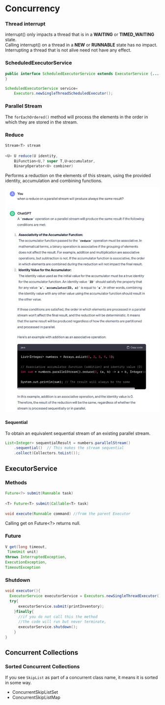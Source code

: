 # Concurrency
### Thread interrupt
interrupt() only impacts a thread that is in a **WAITING** or **TIMED_WAITING** state.  
Calling interrupt() on a thread in a **NEW** or **RUNNABLE** state has no impact.
Interrupting a thread that is not alive need not have any effect.

### ScheduledExecutorService

```java
public interface ScheduledExecutorService extends ExecutorService {...
}
```

```java
ScheduledExecutorService service=
    Executors.newSingleThreadScheduledExecutor();
```

### Parallel Stream
The `forEachOrdered()` method will process the elements in the order in which they are stored in the
stream.
### Reduce
```java
Stream<T> stream

<U> U reduce(U identity,
    BiFunction<U,? super T,U>accumulator,
    BinaryOperator<U> combiner)
```
Performs a reduction on the elements of this stream, using the provided identity, accumulation and
combining functions.

![predictable results at runtime](images/reduce-parallel-predeterminate.png)

#### Sequential
To obtain an equivalent sequential stream of an existing parallel stream.
```java
List<Integer> sequentialResult = numbers.parallelStream()
    .sequential()  // This makes the stream sequential
    .collect(Collectors.toList());

```


## ExecutorService

### Methods

```java
Future<?> submit(Runnable task)

<T> Future<T> submit(Callable<T> task)
    
void execute(Runnable command) //from the parent Executor
```
Calling get on Future<?> returns null.
### Future
```java
V get(long timeout,
 TimeUnit unit)
throws InterruptedException,
ExecutionException,
TimeoutException
```

### Shutdown

```java
void executor(){
  ExecutorService executorService = Executors.newSingleThreadExecutor();
  try{
      executorService.submit(printInventory);
    }finally{
      //if you do not call this the method
      //the code will run but never terminate,
      executorService.shutdown();
    }
}
```

## Concurrent Collections
### Sorted Concurrent Collections
If you see `SkipList` as part of a concurrent class name, it means it is sorted in some way.
 - ConcurrentSkipListSet
 - ConcurrentSkipListMap